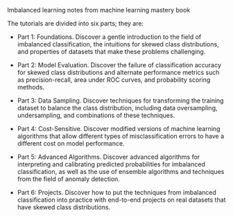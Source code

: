 Imbalanced learning notes from machine learning mastery book

The tutorials are divided into six parts; they are:

- Part 1:  Foundations.  Discover a gentle introduction to the field of imbalanced classification, the intuitions for skewed class distributions, and properties of datasets that make these problems challenging.

- Part 2:  Model Evaluation.  Discover the failure of classification accuracy for skewed class distributions and alternate performance metrics such as precision-recall, area under ROC curves, and probability scoring methods.

- Part 3:  Data Sampling.  Discover techniques for transforming the training dataset to balance the class distribution, including data oversampling, undersampling, and combinations of these techniques.

- Part 4:  Cost-Sensitive.  Discover modified versions of machine learning algorithms that allow different types of misclassification errors to have a different cost on model performance.

- Part 5:  Advanced Algorithms.  Discover advanced algorithms for interpreting and calibrating  predicted  probabilities  for  imbalanced  classification,  as  well  as  the  use  of ensemble algorithms and techniques from the field of anomaly detection.

- Part 6:  Projects.  Discover how to put the techniques from imbalanced classification into practice with end-to-end projects on real datasets that have skewed class distributions.